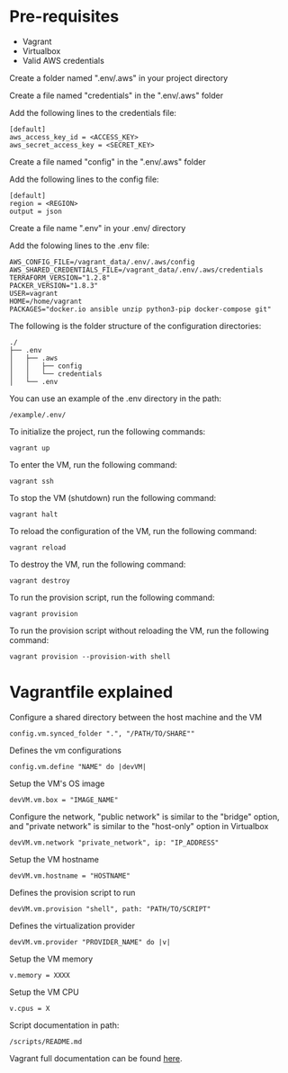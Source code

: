 # Pre-requisites

- Vagrant
- Virtualbox
- Valid AWS credentials

Create a folder named ".env/.aws" in your project directory

Create a file named "credentials" in the ".env/.aws" folder

Add the following lines to the credentials file:

~~~
[default]
aws_access_key_id = <ACCESS_KEY>
aws_secret_access_key = <SECRET_KEY>
~~~

Create a file named "config" in the ".env/.aws" folder

Add the following lines to the config file:

~~~
[default]
region = <REGION>
output = json
~~~

Create a file name ".env" in your .env/ directory

Add the folowing lines to the .env file:

~~~
AWS_CONFIG_FILE=/vagrant_data/.env/.aws/config
AWS_SHARED_CREDENTIALS_FILE=/vagrant_data/.env/.aws/credentials
TERRAFORM_VERSION="1.2.8"
PACKER_VERSION="1.8.3"
USER=vagrant
HOME=/home/vagrant
PACKAGES="docker.io ansible unzip python3-pip docker-compose git"
~~~

The following is the folder structure of the configuration directories:

~~~
./
├── .env
│   ├── .aws
│   │   ├── config
│   │   └── credentials
│   └── .env
~~~

You can use an example of the .env directory in the path:

```/example/.env/```


To initialize the project, run the following commands:

```vagrant up```

To enter the VM, run the following command:

```vagrant ssh```

To stop the VM (shutdown) run the following command:

```vagrant halt```

To reload the configuration of the VM, run the following command:

```vagrant reload```

To destroy the VM, run the following command:

```vagrant destroy```

To run the provision script, run the following command:

```vagrant provision```

To run the provision script without reloading the VM, run the following command:

```vagrant provision --provision-with shell```


# Vagrantfile explained

Configure a shared directory between the host machine and the VM

```config.vm.synced_folder ".", "/PATH/TO/SHARE""```

Defines the vm configurations

```config.vm.define "NAME" do |devVM|```

Setup the VM's OS image

```devVM.vm.box = "IMAGE_NAME"```

Configure the network, "public network" is similar to the "bridge" option, and "private network" is similar to the "host-only" option in Virtualbox

```devVM.vm.network "private_network", ip: "IP_ADDRESS"```

Setup the VM hostname

```devVM.vm.hostname = "HOSTNAME"```

Defines the provision script to run

```devVM.vm.provision "shell", path: "PATH/TO/SCRIPT"```

Defines the virtualization provider

```devVM.vm.provider "PROVIDER_NAME" do |v|```

Setup the VM memory

```v.memory = XXXX```

Setup the VM CPU

```v.cpus = X```

Script documentation in path:

```/scripts/README.md```

Vagrant full documentation can be found [here][vagrant].

[vagrant]: https://developer.hashicorp.com/vagrant/docs/
